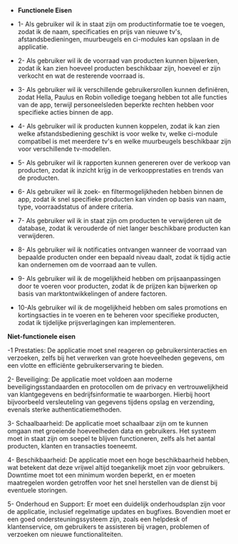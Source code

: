 - **Functionele Eisen**
- 1- Als gebruiker wil ik in staat zijn om productinformatie toe te voegen, zodat ik de naam, specificaties en prijs van nieuwe tv's, afstandsbedieningen, muurbeugels en ci-modules kan opslaan in de applicatie.

- 2- Als gebruiker wil ik de voorraad van producten kunnen bijwerken, zodat ik kan zien hoeveel producten beschikbaar zijn, hoeveel er zijn verkocht en wat de resterende voorraad is.

- 3- Als gebruiker wil ik verschillende gebruikersrollen kunnen definiëren, zodat Hella, Paulus en Robin volledige toegang hebben tot alle functies van de app, terwijl personeelsleden beperkte rechten hebben voor specifieke acties binnen de app.

- 4- Als gebruiker wil ik producten kunnen koppelen, zodat ik kan zien welke afstandsbediening geschikt is voor welke tv, welke ci-module compatibel is met meerdere tv's en welke muurbeugels beschikbaar zijn voor verschillende tv-modellen.

- 5- Als gebruiker wil ik rapporten kunnen genereren over de verkoop van producten, zodat ik inzicht krijg in de verkoopprestaties en trends van de producten.

- 6- Als gebruiker wil ik zoek- en filtermogelijkheden hebben binnen de app, zodat ik snel specifieke producten kan vinden op basis van naam, type, voorraadstatus of andere criteria.

- 7- Als gebruiker wil ik in staat zijn om producten te verwijderen uit de database, zodat ik verouderde of niet langer beschikbare producten kan verwijderen.

- 8- Als gebruiker wil ik notificaties ontvangen wanneer de voorraad van bepaalde producten onder een bepaald niveau daalt, zodat ik tijdig actie kan ondernemen om de voorraad aan te vullen.

- 9- Als gebruiker wil ik de mogelijkheid hebben om prijsaanpassingen door te voeren voor producten, zodat ik de prijzen kan bijwerken op basis van marktontwikkelingen of andere factoren.

- 10-Als gebruiker wil ik de mogelijkheid hebben om sales promotions en kortingsacties in te voeren en te beheren voor specifieke producten, zodat ik tijdelijke prijsverlagingen kan implementeren.


**Niet-functionele eisen**

-1 Prestaties:
De applicatie moet snel reageren op gebruikersinteracties en verzoeken, zelfs bij het verwerken van grote hoeveelheden gegevens, om een vlotte en efficiënte gebruikerservaring te bieden.

2- Beveiliging:
De applicatie moet voldoen aan moderne beveiligingsstandaarden en protocollen om de privacy en vertrouwelijkheid van klantgegevens en bedrijfsinformatie te waarborgen. Hierbij hoort bijvoorbeeld versleuteling van gegevens tijdens opslag en verzending, evenals sterke authenticatiemethoden.

3- Schaalbaarheid:
De applicatie moet schaalbaar zijn om te kunnen omgaan met groeiende hoeveelheden data en gebruikers. Het systeem moet in staat zijn om soepel te blijven functioneren, zelfs als het aantal producten, klanten en transacties toeneemt.

4- Beschikbaarheid:
De applicatie moet een hoge beschikbaarheid hebben, wat betekent dat deze vrijwel altijd toegankelijk moet zijn voor gebruikers. Downtime moet tot een minimum worden beperkt, en er moeten maatregelen worden getroffen voor het snel herstellen van de dienst bij eventuele storingen.

5- Onderhoud en Support:
Er moet een duidelijk onderhoudsplan zijn voor de applicatie, inclusief regelmatige updates en bugfixes. Bovendien moet er een goed ondersteuningssysteem zijn, zoals een helpdesk of klantenservice, om gebruikers te assisteren bij vragen, problemen of verzoeken om nieuwe functionaliteiten.




